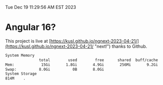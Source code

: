 Tue Dec 19 11:29:56 AM EST 2023

# Angular 16?


This project is live at [https://kusl.github.io/ngnext-2023-04-21/](https://kusl.github.io/ngnext-2023-04-21/ "next!") thanks to Github.

```bash
System Memory
               total        used        free      shared  buff/cache   available
Mem:            15Gi       1.8Gi       4.9Gi       256Mi       9.2Gi        13Gi
Swap:          8.0Gi          0B       8.0Gi
System Storage
814M	.
```
